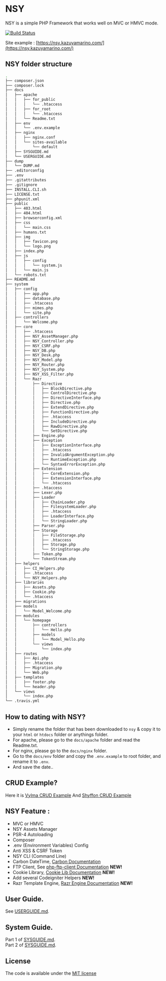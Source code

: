 # NSY
NSY is a simple PHP Framework that works well on MVC or HMVC mode.

[![Build Status](https://travis-ci.org/kazuyamarino/nsy.svg?branch=master)](https://travis-ci.org/kazuyamarino/nsy)

Site example :
[https://nsy.kazuyamarino.com/](https://nsy.kazuyamarino.com/)


## NSY folder structure

```bash
.
├── composer.json
├── composer.lock
├── docs
│   ├── apache
│   │   ├── for_public
│   │   │   └── .htaccess
│   │   ├── for_root
│   │   │   └── .htaccess
│   │   └── Readme.txt
│   ├── env
│   │   └── .env.example
│   ├── nginx
│   │   ├── nginx.conf
│   │   └── sites-available
│   │       └── default
│   ├── SYSGUIDE.md
│   └── USERGUIDE.md
├── dump
│   └── DUMP.md
├── .editorconfig
├── .env
├── .gitattributes
├── .gitignore
├── INSTALL.CLI.sh
├── LICENSE.txt
├── phpunit.xml
├── public
│   ├── 403.html
│   ├── 404.html
│   ├── browserconfig.xml
│   ├── css
│   │   └── main.css
│   ├── humans.txt
│   ├── img
│   │   ├── favicon.png
│   │   └── logo.png
│   ├── index.php
│   ├── js
│   │   ├── config
│   │   │   └── system.js
│   │   └── main.js
│   └── robots.txt
├── README.md
├── system
│   ├── config
│   │   ├── app.php
│   │   ├── database.php
│   │   ├── .htaccess
│   │   ├── mimes.php
│   │   └── site.php
│   ├── controllers
│   │   └── Welcome.php
│   ├── core
│   │   ├── .htaccess
│   │   ├── NSY_AssetManager.php
│   │   ├── NSY_Controller.php
│   │   ├── NSY_CSRF.php
│   │   ├── NSY_DB.php
│   │   ├── NSY_Desk.php
│   │   ├── NSY_Model.php
│   │   ├── NSY_Router.php
│   │   ├── NSY_System.php
│   │   ├── NSY_XSS_Filter.php
│   │   └── Razr
│   │       ├── Directive
│   │       │   ├── BlockDirective.php
│   │       │   ├── ControlDirective.php
│   │       │   ├── DirectiveInterface.php
│   │       │   ├── Directive.php
│   │       │   ├── ExtendDirective.php
│   │       │   ├── FunctionDirective.php
│   │       │   ├── .htaccess
│   │       │   ├── IncludeDirective.php
│   │       │   ├── RawDirective.php
│   │       │   └── SetDirective.php
│   │       ├── Engine.php
│   │       ├── Exception
│   │       │   ├── ExceptionInterface.php
│   │       │   ├── .htaccess
│   │       │   ├── InvalidArgumentException.php
│   │       │   ├── RuntimeException.php
│   │       │   └── SyntaxErrorException.php
│   │       ├── Extension
│   │       │   ├── CoreExtension.php
│   │       │   ├── ExtensionInterface.php
│   │       │   └── .htaccess
│   │       ├── .htaccess
│   │       ├── Lexer.php
│   │       ├── Loader
│   │       │   ├── ChainLoader.php
│   │       │   ├── FilesystemLoader.php
│   │       │   ├── .htaccess
│   │       │   ├── LoaderInterface.php
│   │       │   └── StringLoader.php
│   │       ├── Parser.php
│   │       ├── Storage
│   │       │   ├── FileStorage.php
│   │       │   ├── .htaccess
│   │       │   ├── Storage.php
│   │       │   └── StringStorage.php
│   │       ├── Token.php
│   │       └── TokenStream.php
│   ├── helpers
│   │   ├── CI_Helpers.php
│   │   ├── .htaccess
│   │   └── NSY_Helpers.php
│   ├── libraries
│   │   ├── Assets.php
│   │   ├── Cookie.php
│   │   └── .htaccess
│   ├── migrations
│   ├── models
│   │   └── Model_Welcome.php
│   ├── modules
│   │   └── homepage
│   │       ├── controllers
│   │       │   └── Hello.php
│   │       ├── models
│   │       │   └── Model_Hello.php
│   │       └── views
│   │           └── index.php
│   ├── routes
│   │   ├── Api.php
│   │   ├── .htaccess
│   │   ├── Migration.php
│   │   └── Web.php
│   ├── templates
│   │   ├── footer.php
│   │   └── header.php
│   └── views
│       └── index.php
└── .travis.yml
```


## How to dating with NSY?
* Simply rename the folder that has been downloaded to `nsy` & copy it to your `html` or `htdocs` folder or anythings folder.
* For apache, please go to the `docs/apache` folder and read the Readme.txt.
* For nginx, please go to the `docs/nginx` folder.
* Go to the `docs/env` folder and copy the `.env.example` to root folder, and rename it to `.env`.
* And save the date..


## CRUD Example?
Here it is [Vylma CRUD Example](https://github.com/kazuyamarino/vylma-crud)
And [Shyffon CRUD Example](https://github.com/kazuyamarino/shyffon-crud)


## NSY Feature :
* MVC or HMVC
* NSY Assets Manager
* PSR-4 Autoloading
* Composer
* .env (Environment Variables) Config
* Anti XSS & CSRF Token
* NSY CLI (Command Line)
* Carbon DateTime, [Carbon Documentation](https://carbon.nesbot.com/docs/)
* FTP Client, See [php-ftp-client Documentation](https://github.com/Nicolab/php-ftp-client) **NEW!**
* Cookie Library, [Cookie Lib Documentation](https://github.com/Josantonius/PHP-Cookie) **NEW!**
* Add several Codeigniter Helpers **NEW!**
* Razr Template Engine, [Razr Engine Documentation](https://github.com/pagekit/razr) **NEW!**


## User Guide.
See [USERGUIDE.md](https://github.com/kazuyamarino/nsy/blob/master/docs/USERGUIDE.md).


## System Guide.
Part 1 of [SYSGUIDE.md](https://github.com/kazuyamarino/nsy/blob/master/docs/SYSGUIDE.md).<br/>
Part 2 of [SYSGUIDE.md](https://github.com/kazuyamarino/nsy/blob/master/docs/SYSGUIDE_2.md).


## License
The code is available under the [MIT license](LICENSE.txt)
